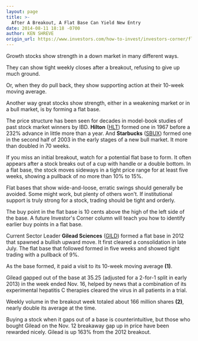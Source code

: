 ```yaml
---
layout: page
title: >-
  After A Breakout, A Flat Base Can Yield New Entry
date: 2014-08-11 18:18 -0700
author: KEN SHREVE
origin_url: https://www.investors.com/how-to-invest/investors-corner/flat-base-technical-pattern-can-yield-tidy-profits
---
```





Growth stocks show strength in a down market in many different ways.


They can show tight weekly closes after a breakout, refusing to give up much ground.


Or, when they do pull back, they show supporting action at their 10-week moving average.


Another way great stocks show strength, either in a weakening market or in a bull market, is by forming a flat base.


The price structure has been seen for decades in model-book studies of past stock market winners by IBD. **Hilton** ([HLT](https://research.investors.com/quote.aspx?symbol=HLT)) formed one in 1967 before a 232% advance in little more than a year. And **Starbucks** ([SBUX](https://research.investors.com/quote.aspx?symbol=SBUX)) formed one in the second half of 2003 in the early stages of a new bull market. It more than doubled in 70 weeks.


If you miss an initial breakout, watch for a potential flat base to form. It often appears after a stock breaks out of a cup with handle or a double bottom. In a flat base, the stock moves sideways in a tight price range for at least five weeks, showing a pullback of no more than 10% to 15%.


Flat bases that show wide-and-loose, erratic swings should generally be avoided. Some might work, but plenty of others won't. If institutional support is truly strong for a stock, trading should be tight and orderly.


The buy point in the flat base is 10 cents above the high of the left side of the base. A future Investor's Corner column will teach you how to identify earlier buy points in a flat base.


Current Sector Leader **Gilead Sciences** ([GILD](https://research.investors.com/quote.aspx?symbol=GILD)) formed a flat base in 2012 that spawned a bullish upward move. It first cleared a consolidation in late July. The flat base that followed formed in five weeks and showed tight trading with a pullback of 9%.


As the base formed, it paid a visit to its 10-week moving average **(1)**.


Gilead gapped out of the base at 35.25 (adjusted for a 2-for-1 split in early 2013) in the week ended Nov. 16, helped by news that a combination of its experimental hepatitis C therapies cleared the virus in all patients in a trial.


Weekly volume in the breakout week totaled about 166 million shares **(2)**, nearly double its average at the time.


Buying a stock when it gaps out of a base is counterintuitive, but those who bought Gilead on the Nov. 12 breakaway gap up in price have been rewarded nicely. Gilead is up 163% from the 2012 breakout.




